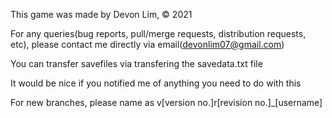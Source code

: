 This game was made by Devon Lim, © 2021

For any queries(bug reports, pull/merge requests, distribution requests, etc), please contact me directly via email(devonlim07@gmail.com)

You can transfer savefiles via transfering the savedata.txt file

It would be nice if you notified me of anything you need to do with this

For new branches, please name as v[version no.]r[revision no.]_[username]
